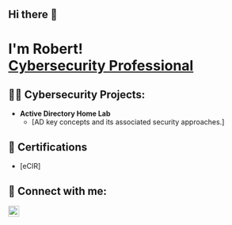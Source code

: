 ## Hi there 👋
<h1>I'm Robert!  <br> <a href="https://www.linkedin.com/in/robert-ayman/">Cybersecurity Professional</a></h1>

<h2>👨‍💻 Cybersecurity Projects:</h2>

- <b>Active Directory Home Lab</b>
  - [AD key concepts and its associated security approaches.]

<h2>📝 Certifications </h2>

- [eCIR]

<h2> 🤳 Connect with me:</h2>

[<img align="left" alt="RobertAyman | LinkedIn" width="22px" src="https://cdn.jsdelivr.net/npm/simple-icons@v3/icons/linkedin.svg" />][linkedin]

[linkedin]: https://www.linkedin.com/in/robert-ayman/

<!--
(https://github.com/robertayman/)
**robertayman/robertayman** is a ✨ _special_ ✨ repository because its `README.md` (this file) appears on your GitHub profile.

Here are some ideas to get you started:

- 🔭 I’m currently working on ...
- 🌱 I’m currently learning ...
- 👯 I’m looking to collaborate on ...
- 🤔 I’m looking for help with ...
- 💬 Ask me about ...
- 📫 How to reach me: ...
- 😄 Pronouns: ...
- ⚡ Fun fact: ...
-->
